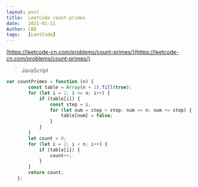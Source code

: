 ```yaml
---
layout: post
title:  LeetCode count-primes
date:   2021-01-21
Author: CBD
tags:   [LeetCode]
---
```


[https://leetcode-cn.com/problems/count-primes/](https://leetcode-cn.com/problems/count-primes/)

> JavaScript

```javascript
var countPrimes = function (n) {
        const table = Array(n + 1).fill(true);
        for (let i = 2; i <= n; i++) {
            if (table[i]) {
                const step = i;
                for (let num = step + step; num <= n; num += step) {
                    table[num] = false;
                }
            }
        }
        let count = 0;
        for (let i = 2; i < n; i++) {
            if (table[i]) {
                count++;
            }
        }
        return count;
    };
```
